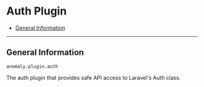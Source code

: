 # Auth Plugin

- [General Information](#general)

<hr>

<a name="general"></a>
## General Information

`anomaly.plugin.auth`

The auth plugin that provides safe API access to Laravel's Auth class.
